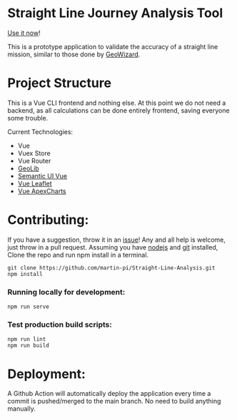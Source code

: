 # Straight Line Journey Analysis Tool

[Use it now](https://martin-pi.github.io/Straight-Line-Analysis/)!

This is a prototype application to validate the accuracy of a straight line mission, similar to those done by [GeoWizard](https://www.youtube.com/channel/UCW5OrUZ4SeUYkUg1XqcjFYA).

# Project Structure
This is a Vue CLI frontend and nothing else. At this point we do not need a backend, as all calculations can be done entirely frontend, saving everyone some trouble.

Current Technologies:
 - Vue
 - Vuex Store
 - Vue Router
 - [GeoLib](https://www.npmjs.com/package/geolib)
 - [Semantic UI Vue](https://semantic-ui-vue.github.io/#/)
 - [Vue Leaflet](https://vue2-leaflet.netlify.app/)
 - [Vue ApexCharts](https://apexcharts.com/docs/vue-charts/)

# Contributing:
 If you have a suggestion, throw it in an [issue](https://github.com/martin-pi/Straight-Line-Analysis/issues)! 
Any and all help is welcome, just throw in a pull request.
Assuming you have [nodejs](https://nodejs.org/en/) and [git](https://git-scm.com/) installed, Clone the repo and run npm install in a terminal.
```
git clone https://github.com/martin-pi/Straight-Line-Analysis.git
npm install
```

### Running locally for development:
```
npm run serve
```
### Test production build scripts:
```
npm run lint
npm run build
```

# Deployment:
A Github Action will automatically deploy the application every time a commit is pushed/merged to the main branch. No need to build anything manually.
